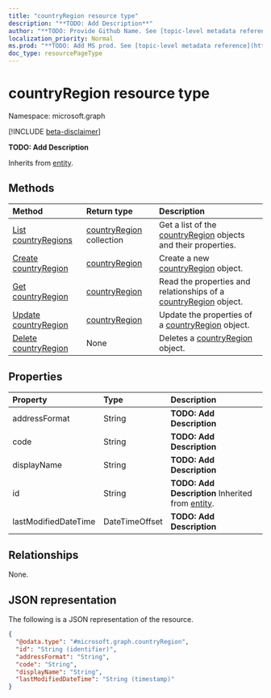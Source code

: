 ```yaml
---
title: "countryRegion resource type"
description: "**TODO: Add Description**"
author: "**TODO: Provide Github Name. See [topic-level metadata reference](https://msgo.azurewebsites.net/add/document/guidelines/metadata.html#topic-level-metadata)**"
localization_priority: Normal
ms.prod: "**TODO: Add MS prod. See [topic-level metadata reference](https://msgo.azurewebsites.net/add/document/guidelines/metadata.html#topic-level-metadata)**"
doc_type: resourcePageType
---
```


# countryRegion resource type

Namespace: microsoft.graph

[!INCLUDE [beta-disclaimer](../../includes/beta-disclaimer.md)]

**TODO: Add Description**


Inherits from [entity](../resources/entity.md).

## Methods
|Method|Return type|Description|
|:---|:---|:---|
|[List countryRegions](../api/countryregion-list.md)|[countryRegion](../resources/countryregion.md) collection|Get a list of the [countryRegion](../resources/countryregion.md) objects and their properties.|
|[Create countryRegion](../api/countryregion-create.md)|[countryRegion](../resources/countryregion.md)|Create a new [countryRegion](../resources/countryregion.md) object.|
|[Get countryRegion](../api/countryregion-get.md)|[countryRegion](../resources/countryregion.md)|Read the properties and relationships of a [countryRegion](../resources/countryregion.md) object.|
|[Update countryRegion](../api/countryregion-update.md)|[countryRegion](../resources/countryregion.md)|Update the properties of a [countryRegion](../resources/countryregion.md) object.|
|[Delete countryRegion](../api/countryregion-delete.md)|None|Deletes a [countryRegion](../resources/countryregion.md) object.|

## Properties
|Property|Type|Description|
|:---|:---|:---|
|addressFormat|String|**TODO: Add Description**|
|code|String|**TODO: Add Description**|
|displayName|String|**TODO: Add Description**|
|id|String|**TODO: Add Description** Inherited from [entity](../resources/entity.md).|
|lastModifiedDateTime|DateTimeOffset|**TODO: Add Description**|

## Relationships
None.

## JSON representation
The following is a JSON representation of the resource.
<!-- {
  "blockType": "resource",
  "keyProperty": "id",
  "@odata.type": "microsoft.graph.countryRegion",
  "baseType": "microsoft.graph.entity",
  "openType": false
}
-->
``` json
{
  "@odata.type": "#microsoft.graph.countryRegion",
  "id": "String (identifier)",
  "addressFormat": "String",
  "code": "String",
  "displayName": "String",
  "lastModifiedDateTime": "String (timestamp)"
}
```

